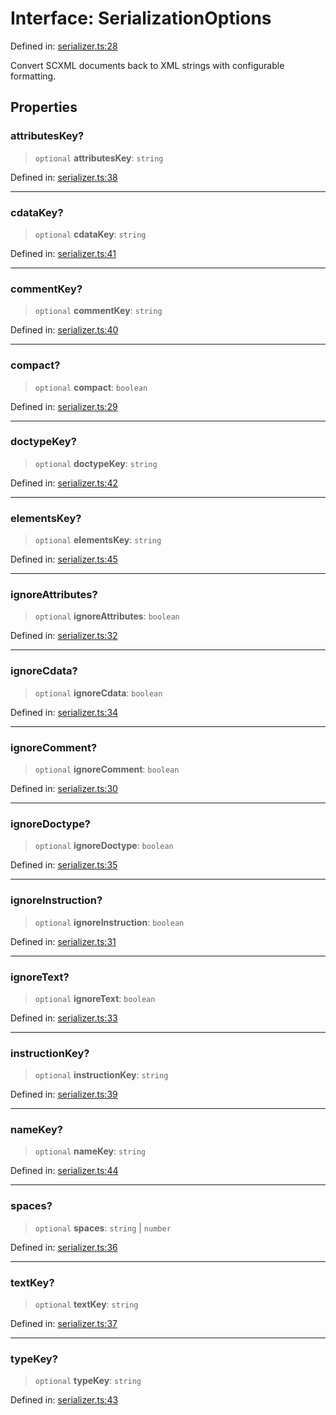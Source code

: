 # Interface: SerializationOptions

Defined in: [serializer.ts:28](https://github.com/caweinshenker/sxcml-js/blob/957847bdc6405b8502a575517be9bde5a1c195dc/src/serializer.ts#L28)

Convert SCXML documents back to XML strings with configurable formatting.

## Properties

### attributesKey?

> `optional` **attributesKey**: `string`

Defined in: [serializer.ts:38](https://github.com/caweinshenker/sxcml-js/blob/957847bdc6405b8502a575517be9bde5a1c195dc/src/serializer.ts#L38)

***

### cdataKey?

> `optional` **cdataKey**: `string`

Defined in: [serializer.ts:41](https://github.com/caweinshenker/sxcml-js/blob/957847bdc6405b8502a575517be9bde5a1c195dc/src/serializer.ts#L41)

***

### commentKey?

> `optional` **commentKey**: `string`

Defined in: [serializer.ts:40](https://github.com/caweinshenker/sxcml-js/blob/957847bdc6405b8502a575517be9bde5a1c195dc/src/serializer.ts#L40)

***

### compact?

> `optional` **compact**: `boolean`

Defined in: [serializer.ts:29](https://github.com/caweinshenker/sxcml-js/blob/957847bdc6405b8502a575517be9bde5a1c195dc/src/serializer.ts#L29)

***

### doctypeKey?

> `optional` **doctypeKey**: `string`

Defined in: [serializer.ts:42](https://github.com/caweinshenker/sxcml-js/blob/957847bdc6405b8502a575517be9bde5a1c195dc/src/serializer.ts#L42)

***

### elementsKey?

> `optional` **elementsKey**: `string`

Defined in: [serializer.ts:45](https://github.com/caweinshenker/sxcml-js/blob/957847bdc6405b8502a575517be9bde5a1c195dc/src/serializer.ts#L45)

***

### ignoreAttributes?

> `optional` **ignoreAttributes**: `boolean`

Defined in: [serializer.ts:32](https://github.com/caweinshenker/sxcml-js/blob/957847bdc6405b8502a575517be9bde5a1c195dc/src/serializer.ts#L32)

***

### ignoreCdata?

> `optional` **ignoreCdata**: `boolean`

Defined in: [serializer.ts:34](https://github.com/caweinshenker/sxcml-js/blob/957847bdc6405b8502a575517be9bde5a1c195dc/src/serializer.ts#L34)

***

### ignoreComment?

> `optional` **ignoreComment**: `boolean`

Defined in: [serializer.ts:30](https://github.com/caweinshenker/sxcml-js/blob/957847bdc6405b8502a575517be9bde5a1c195dc/src/serializer.ts#L30)

***

### ignoreDoctype?

> `optional` **ignoreDoctype**: `boolean`

Defined in: [serializer.ts:35](https://github.com/caweinshenker/sxcml-js/blob/957847bdc6405b8502a575517be9bde5a1c195dc/src/serializer.ts#L35)

***

### ignoreInstruction?

> `optional` **ignoreInstruction**: `boolean`

Defined in: [serializer.ts:31](https://github.com/caweinshenker/sxcml-js/blob/957847bdc6405b8502a575517be9bde5a1c195dc/src/serializer.ts#L31)

***

### ignoreText?

> `optional` **ignoreText**: `boolean`

Defined in: [serializer.ts:33](https://github.com/caweinshenker/sxcml-js/blob/957847bdc6405b8502a575517be9bde5a1c195dc/src/serializer.ts#L33)

***

### instructionKey?

> `optional` **instructionKey**: `string`

Defined in: [serializer.ts:39](https://github.com/caweinshenker/sxcml-js/blob/957847bdc6405b8502a575517be9bde5a1c195dc/src/serializer.ts#L39)

***

### nameKey?

> `optional` **nameKey**: `string`

Defined in: [serializer.ts:44](https://github.com/caweinshenker/sxcml-js/blob/957847bdc6405b8502a575517be9bde5a1c195dc/src/serializer.ts#L44)

***

### spaces?

> `optional` **spaces**: `string` \| `number`

Defined in: [serializer.ts:36](https://github.com/caweinshenker/sxcml-js/blob/957847bdc6405b8502a575517be9bde5a1c195dc/src/serializer.ts#L36)

***

### textKey?

> `optional` **textKey**: `string`

Defined in: [serializer.ts:37](https://github.com/caweinshenker/sxcml-js/blob/957847bdc6405b8502a575517be9bde5a1c195dc/src/serializer.ts#L37)

***

### typeKey?

> `optional` **typeKey**: `string`

Defined in: [serializer.ts:43](https://github.com/caweinshenker/sxcml-js/blob/957847bdc6405b8502a575517be9bde5a1c195dc/src/serializer.ts#L43)
